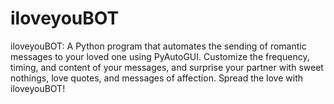 # iloveyouBOT
iloveyouBOT: A Python program that automates the sending of romantic messages to your loved one using PyAutoGUI. Customize the frequency, timing, and content of your messages, and surprise your partner with sweet nothings, love quotes, and messages of affection. Spread the love with iloveyouBOT!
